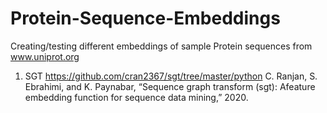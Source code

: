 # Protein-Sequence-Embeddings
Creating/testing different embeddings of sample Protein sequences from www.uniprot.org

1. SGT
https://github.com/cran2367/sgt/tree/master/python
 C. Ranjan, S. Ebrahimi, and K. Paynabar, “Sequence graph transform (sgt):  Afeature embedding function for sequence data mining,” 2020.
